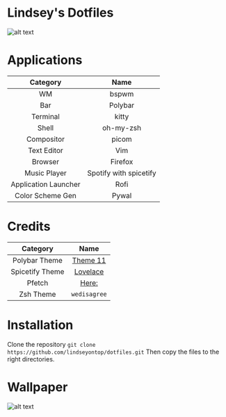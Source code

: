 # Lindsey's Dotfiles

![alt text](https://github.com/lindseyontop/dotfiles/blob/master/.stuff/desktop.png)

# Applications

| Category | Name |
|:--------:|:----:|
|WM| bspwm |
|Bar|Polybar|
|Terminal|kitty|
|Shell|oh-my-zsh|
|Compositor|picom|
|Text Editor|Vim|
|Browser|Firefox|
|Music Player|Spotify with spicetify|
|Application Launcher|Rofi|
| Color Scheme Gen | Pywal |

# Credits

| Category | Name |
|:--------:|:----:|
|Polybar Theme| [Theme 11](https://github.com/adi1090x/polybar-themes) |
|Spicetify Theme | [Lovelace](https://github.com/morpheusthewhite/spicetify-themes/tree/master/Lovelace) |
|Pfetch | [Here:](https://gitlab.com/Tanish2002/dot-files/-/blob/master/bin/bin/pfetch) |
|Zsh Theme| `wedisagree` |

# Installation
Clone the repository
`git clone https://github.com/lindseyontop/dotfiles.git`
Then copy the files to the right directories.
# Wallpaper

![alt text](https://github.com/lindseyontop/dotfiles/blob/master/.stuff/0lkuh09.jpg)
